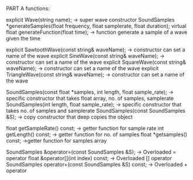 PART A functions:

explicit Wave(string  name); -> super wave constructor
SoundSamples *generateSamples(float frequency, float samplerate, float duration);
virtual float generateFunction(float time); -> function generate a sample of a wave given the time

explicit SawtoothWave(const string& waveName); -> constructor can set a name of the wave
explicit SineWave(const string& waveName); -> constructor can set a name of the wave
explicit SquareWave(const string& waveName); -> constructor can set a name of the wave
explicit TriangleWave(const string& waveName); -> constructor can set a name of the wave

SoundSamples(const float *samples, int length, float sample_rate); -> specific constructor that takes float array, no. of samples, samplerate
SoundSamples(int length, float sample_rate); -> specific constructor that takes no. of samples and samplerate
SoundSamples(const SoundSamples &S); -> copy constructor that deep copies the object

float getSampleRate() const; -> getter function for sample rate
int getLength() const; -> getter function for no. of samples
float *getsamples() const; ->getter function for samples array

SoundSamples &operator=(const SoundSamples &S); -> Overloaded = operator
float &operator[](int index) const; -> Overloaded [] operator
SoundSamples operator+(const SoundSamples &S) const; -> Overloaded + operator

